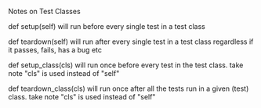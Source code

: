 Notes on Test Classes

def setup(self) will run before every single test in a test class

def teardown(self) will run after every single test in a test class regardless if it passes, fails, has a bug etc

def setup_class(cls) will run once before every test in the test class.
take note "cls" is used instead of "self"

def teardown_class(cls) will run once after all the tests run in a given (test) class. take note "cls" is used instead of "self"
